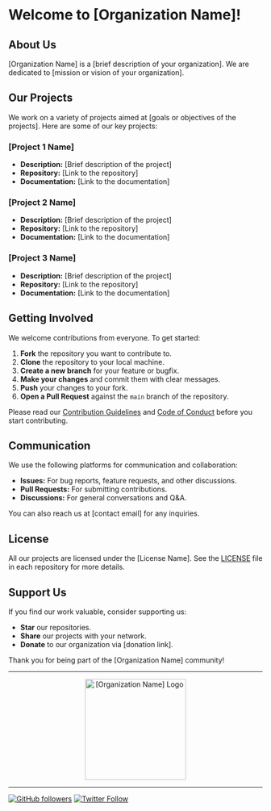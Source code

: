 # Welcome to [Organization Name]!

## About Us

[Organization Name] is a [brief description of your organization]. We are dedicated to [mission or vision of your organization].

## Our Projects

We work on a variety of projects aimed at [goals or objectives of the projects]. Here are some of our key projects:

### [Project 1 Name]
- **Description:** [Brief description of the project]
- **Repository:** [Link to the repository]
- **Documentation:** [Link to the documentation]

### [Project 2 Name]
- **Description:** [Brief description of the project]
- **Repository:** [Link to the repository]
- **Documentation:** [Link to the documentation]

### [Project 3 Name]
- **Description:** [Brief description of the project]
- **Repository:** [Link to the repository]
- **Documentation:** [Link to the documentation]

## Getting Involved

We welcome contributions from everyone. To get started:

1. **Fork** the repository you want to contribute to.
2. **Clone** the repository to your local machine.
3. **Create a new branch** for your feature or bugfix.
4. **Make your changes** and commit them with clear messages.
5. **Push** your changes to your fork.
6. **Open a Pull Request** against the `main` branch of the repository.

Please read our [Contribution Guidelines](link-to-contribution-guidelines) and [Code of Conduct](link-to-code-of-conduct) before you start contributing.

## Communication

We use the following platforms for communication and collaboration:

- **Issues:** For bug reports, feature requests, and other discussions.
- **Pull Requests:** For submitting contributions.
- **Discussions:** For general conversations and Q&A.

You can also reach us at [contact email] for any inquiries.

## License

All our projects are licensed under the [License Name]. See the [LICENSE](link-to-license) file in each repository for more details.

## Support Us

If you find our work valuable, consider supporting us:

- **Star** our repositories.
- **Share** our projects with your network.
- **Donate** to our organization via [donation link].

Thank you for being part of the [Organization Name] community!

---

<p align="center">
  <img src="path-to-logo-image" alt="[Organization Name] Logo" width="200">
</p>

---

[![GitHub followers](https://img.shields.io/github/followers/your-org?label=Follow&style=social)](https://github.com/your-org)
[![Twitter Follow](https://img.shields.io/twitter/follow/your-org?style=social)](https://twitter.com/your-org)
